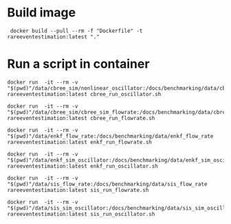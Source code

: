 # Build image
     docker build --pull --rm -f "Dockerfile" -t rareeventestimation:latest "." 

# Run a script in container
    docker run  -it --rm -v "$(pwd)"/data/cbree_sim/nonlinear_oscillator:/docs/benchmarking/data/cbree_sim/nonlinear_oscillator rareeventestimation:latest cbree_run_oscillator.sh 

    docker run  -it --rm -v "$(pwd)"/data/cbree_sim/cbree_sim_flowrate:/docs/benchmarking/data/cbree_sim/cbree_sim_flowrate rareeventestimation:latest cbree_run_flowrate.sh

    docker run  -it --rm -v "$(pwd)"/data/enkf_flow_rate:/docs/benchmarking/data/enkf_flow_rate rareeventestimation:latest enkf_run_flowrate.sh
    
    docker run  -it --rm -v "$(pwd)"/data/enkf_sim_oscillator:/docs/benchmarking/data/enkf_sim_oscillator rareeventestimation:latest enkf_run_oscillator.sh 
    
    docker run  -it --rm -v "$(pwd)"/data/sis_flow_rate:/docs/benchmarking/data/sis_flow_rate rareeventestimation:latest sis_run_flowrate.sh
    
    docker run  -it --rm -v "$(pwd)"/data/sis_sim_oscillator:/docs/benchmarking/data/sis_sim_oscillator rareeventestimation:latest sis_run_oscillator.sh